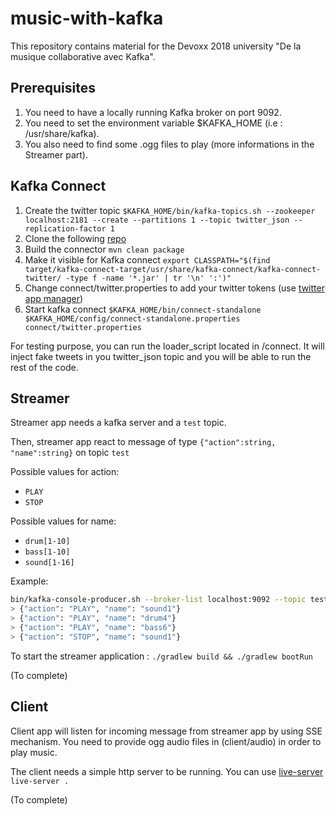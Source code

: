 # music-with-kafka
This repository contains material for the Devoxx 2018 university "De la musique collaborative avec Kafka".

## Prerequisites
1. You need to have a locally running Kafka broker on port 9092.
2. You need to set the environment variable $KAFKA_HOME (i.e : /usr/share/kafka).
3. You also need to find some .ogg files to play (more informations in the Streamer part).

## Kafka Connect
1. Create the twitter topic `$KAFKA_HOME/bin/kafka-topics.sh --zookeeper localhost:2181 --create --partitions 1 --topic twitter_json --replication-factor 1`
2. Clone the following [repo](https://github.com/jcustenborder/kafka-connect-twitter)
3. Build the connector `mvn clean package`
4. Make it visible for Kafka connect `export CLASSPATH="$(find target/kafka-connect-target/usr/share/kafka-connect/kafka-connect-twitter/ -type f -name '*.jar' | tr '\n' ':')"` 
5. Change connect/twitter.properties to add your twitter tokens (use [twitter app manager](https://apps.twitter.com/))
6. Start kafka connect `$KAFKA_HOME/bin/connect-standalone $KAFKA_HOME/config/connect-standalone.properties connect/twitter.properties`

For testing purpose, you can run the loader_script located in /connect. It will inject fake tweets in you twitter_json topic and you will be able to run the rest of the code.

## Streamer

Streamer app needs a kafka server and a `test` topic.

Then, streamer app react to message of type `{"action":string, "name":string}` on topic `test`

Possible values for action: 
* `PLAY`
* `STOP`

Possible values for name:
* `drum[1-10]`
* `bass[1-10]`
* `sound[1-16]`

Example:

``` sh
bin/kafka-console-producer.sh --broker-list localhost:9092 --topic test
> {"action": "PLAY", "name": "sound1"}
> {"action": "PLAY", "name": "drum4"}
> {"action": "PLAY", "name": "bass6"}
> {"action": "STOP", "name": "sound1"}
```

To start the streamer application :
`./gradlew build && ./gradlew bootRun`

(To complete)

## Client

Client app will listen for incoming message from streamer app by using SSE mechanism.
You need to provide ogg audio files in (client/audio) in order to play music.

The client needs a simple http server to be running.
You can use [live-server](https://www.npmjs.com/package/live-server)
`live-server .`

(To complete)
